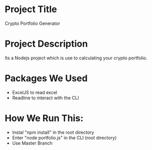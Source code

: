 
# Project Title

Crypto Portfolio Generator

# Project Description

Its a Nodejs project which is use to calculating your crypto portfolio.

# Packages We Used
- ExcelJS to read excel 
- Readline to interact with the CLI

# How We Run This:
- Instal "npm install" in the root directory 
- Enter "node portfolio.js" in the CLI (root directory)
- Use Master Branch 
